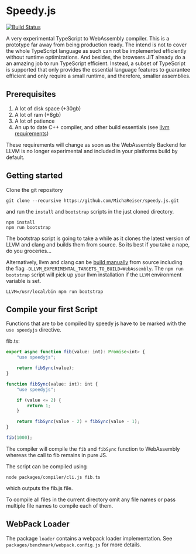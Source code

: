 # Speedy.js

[![Build Status](https://travis-ci.com/MichaReiser/speedy.js.svg?token=zNrpU9MqErk5Uafzosnz&branch=master)](https://travis-ci.com/MichaReiser/speedy.js)

A very experimental TypeScript to WebAssembly compiler. This is a prototype far away from being production ready.
The intend is not to cover the whole TypeScript language as such can not be implemented efficiently without runtime optimizations. And besides, the browsers JIT already do a an amazing job to run TypeScript efficient. 
Instead, a subset of TypeScript is supported that only provides the essential language features to guarantee efficient and only require
a small runtime, and therefore, smaller assemblies.
 
 
## Prerequisites 

1. A lot of disk space (+30gb)
2. A lot of ram (+8gb)
3. A lot of patience
4. An up to date C++ compiler, and other build essentials (see [llvm requirements](http://llvm.org/docs/GettingStarted.html#requirements))

These requirements will change as soon as the WebAssembly Backend for LLVM is no longer experimental and 
included in your platforms build by default.

## Getting started

Clone the git repository 

```
git clone --recursive https://github.com/MichaReiser/speedy.js.git
```

and run the `install` and `bootstrap` scripts in the just cloned directory.

```
npm install
npm run bootstrap
```

The bootstrap script is going to take a while as it clones the latest version of LLVM and clang and builds them from source. So its best if you take a nape, do you groceries...

Alternatively, llvm and clang can be [build manually](http://llvm.org/docs/CMake.html) from source including the flag `-DLLVM_EXPERIMENTAL_TARGETS_TO_BUILD=WebAssembly`. The `npm run bootstrap` script will pick up your llvm installation if the `LLVM` environment variable is set.

```
LLVM=/usr/local/bin npm run bootstrap
```

## Compile your first Script

Functions that are to be compiled by speedy js have to be marked with the `use speedyjs` directive.


fib.ts:

```typescript
export async function fib(value: int): Promise<int> {
    "use speedyjs";

    return fibSync(value);
}

function fibSync(value: int): int {
    "use speedyjs";

    if (value <= 2) {
        return 1;
    }

    return fibSync(value - 2) + fibSync(value - 1);
}

fib(1000);
```

The compiler will compile the `fib` and `fibSync` function to WebAssembly whereas the call to fib remains in pure JS. 

The script can be compiled using

```
node packages/compiler/cli.js fib.ts
```

which outputs the fib.js file. 

To compile all files in the current directory omit any file names or pass multiple file names to compile each of them.


## WebPack Loader

The package `loader` contains a webpack loader implementation. See `packages/benchmark/webpack.config.js` for more details.
